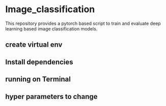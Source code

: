 # Image_classification
This repository provides a pytorch based script to train and evaluate deep learning based image classification models.

## create virtual env
## Install dependencies
## running on Terminal
## hyper parameters to change

